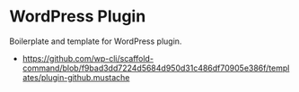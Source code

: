 # WordPress Plugin

Boilerplate and template for WordPress plugin.


- https://github.com/wp-cli/scaffold-command/blob/f9bad3dd7224d5684d950d31c486df70905e386f/templates/plugin-github.mustache